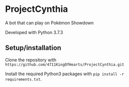 # ProjectCynthia
A bot that can play on Pokémon Showdown

Developed with Python 3.7.3

## Setup/installation

Clone the repository with `https://github.com/4711KingOfHearts/ProjectCynthia.git`

Install the required Python3 packages with `pip install -r requirements.txt`.
